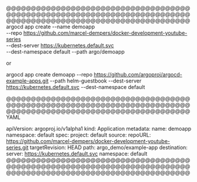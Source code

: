 
@@@@@@@@@@@@@@@@@@@@@@@@@@@@@@@@@@@@@@@@@@@@@@@@@@@@@@@@@@@@@@@@@@@@@@@@@@@@@@@@@@@@@@@@@@@@@@@@@@@@@@@@@@@@@@@
argocd app create --name demoapp \
--repo https://github.com/marcel-dempers/docker-development-youtube-series \
--dest-server https://kubernetes.default.svc \
--dest-namespace default --path argo/demoapp

or 

argocd app create demoapp --repo https://github.com/argoproj/argocd-example-apps.git --path helm-guestbook --dest-server https://kubernetes.default.svc --dest-namespace default
  

@@@@@@@@@@@@@@@@@@@@@@@@@@@@@@@@@@@@@@@@@@@@@@@@@@@@@@@@@@@@@@@@@@@@@@@@@@@@@@@@@@@@@@@@@@@@@@@@@@@@@@@@@@@@@@@
YAML

apiVersion: argoproj.io/v1alpha1
kind: Application
metadata:
  name: demoapp
  namespace: default
spec:
  project: default
  source:
    repoURL: https://github.com/marcel-dempers/docker-development-youtube-series.git
    targetRevision: HEAD
    path: argo_demo/example-app
  destination:
    server: https://kubernetes.default.svc
    namespace: default
@@@@@@@@@@@@@@@@@@@@@@@@@@@@@@@@@@@@@@@@@@@@@@@@@@@@@@@@@@@@@@@@@@@@@@@@@@@@@@@@@@@@@@@@@@@@@@@@@@@@@@@@@@@@@@@

